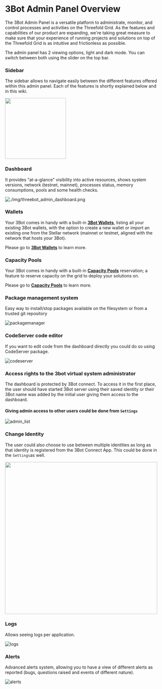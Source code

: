# 3Bot Admin Panel Overview

The 3Bot Admin Panel is a versatile platform to administrate, monitor, and control processes and activities on the Threefold Grid. As the features and capabilities of our product are expanding, we're taking great measure to make sure that your experience of running projects and solutions on top of the Threefold Grid is as intuitive and frictionless as possible.

The admin panel has 2 viewing options, light and dark mode. You can switch between both using the slider on the top bar. 

### Sidebar

The sidebar allows to navigate easily between the different features offered within this admin panel. Each of the features is shortly explained below and in this wiki. 

<img src="img/3bot_admin_sidebar.png" width="200" alt="">

### Dashboard

 It provides “at-a-glance” visibility into active resources, shows system versions, network (testnet, mainnet), processes status, memory consumptions, pools and some health checks. 

![./img/threebot_admin_dashboard.png](./img/threebot_admin_dashboard.png)

### Wallets

Your 3Bot comes in handy with a built-in [__3Bot Wallets__](3bot_wallet.md), listing all your existing 3Bot wallets, with the option to create a new wallet or import an existing one from the Stellar network (mainnet or testnet, aligned with the network that hosts your 3Bot). 

Please go to [__3Bot Wallets__](3bot_wallet.md) to learn more.

### Capacity Pools

Your 3Bot comes in handy with a built-in [__Capacity Pools__](3bot_capacity_pools.md) reservation; a feature to reserve capacity on the grid to deploy your solutions on.

Please go to [__Capacity Pools__](3bot_capacity_pools.md) to learn more.

### Package management system

Easy way to install/stop packages available on the filesystem or from a trusted git repository

![packagemanager](./img/packagemanager.png)


### CodeServer code editor

If you want to edit code from the dashboard directly you could do so using CodeServer package.

![codeserver](./img/codeserver.png)


### Access rights to the 3bot virtual system administrator

The dashboard is protected by 3Bot connect. To access it in the first place, the user should have started 3Bot server using their saved identity or their 3Bot name was added by the initial user giving them access to the dashboard.

#### Giving admin access to other users could be done from `Settings`

![admin_list](./img/admin_list.png)

### Change Identity

The user could also choose to use between multiple identities as long as that identity is registered from the 3Bot Connect App. This could be done in the `Settings`as well.

<img src="img/identity_list.png" width="500" alt="">

### Logs
Allows seeing logs per application.

![logs](./img/logs.png)


### Alerts
Advanced alerts system, allowing you to have a view of different alerts as reported (bugs, questions raised and events of different nature). 

![alerts](./img/alerts.jpg)